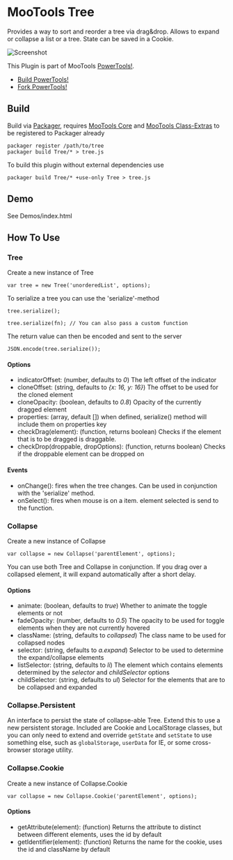 MooTools Tree
=============

Provides a way to sort and reorder a tree via drag&drop. Allows to expand or collapse a list or a tree. State can be saved in a Cookie.

![Screenshot](http://cpojer.net/Logo/tree.png)

This Plugin is part of MooTools [PowerTools!](http://cpojer.net/PowerTools).

* [Build PowerTools!](http://cpojer.net/PowerTools)
* [Fork PowerTools!](https://github.com/cpojer/PowerTools)

Build
-----

Build via [Packager](http://github.com/kamicane/packager), requires [MooTools Core](http://github.com/mootools/mootools-core) and [MooTools Class-Extras](http://github.com/cpojer/mootools-class-extras) to be registered to Packager already


	packager register /path/to/tree
	packager build Tree/* > tree.js

To build this plugin without external dependencies use

	packager build Tree/* +use-only Tree > tree.js

Demo
----

See Demos/index.html

How To Use
----------

### Tree

Create a new instance of Tree

	var tree = new Tree('unorderedList', options);

To serialize a tree you can use the 'serialize'-method

	tree.serialize();

	tree.serialize(fn); // You can also pass a custom function

The return value can then be encoded and sent to the server

	JSON.encode(tree.serialize());

#### Options

* indicatorOffset: (number, defaults to *0*) The left offset of the indicator
* cloneOffset: (string, defaults to *{x: 16, y: 16}*) The offset to be used for the cloned element
* cloneOpacity: (boolean, defaults to *0.8*) Opacity of the currently dragged element
* properties: (array, default []) when defined, serialize() method will include them on properties key
* checkDrag(element): (function, returns boolean) Checks if the element that is to be dragged is draggable.
* checkDrop(droppable, dropOptions): (function, returns boolean) Checks if the droppable element can be dropped on

#### Events
* onChange(): fires when the tree changes. Can be used in conjunction with the 'serialize' method.
* onSelect(): fires when mouse is on a item.  element selected is send to the function.

### Collapse

Create a new instance of Collapse

	var collapse = new Collapse('parentElement', options);

You can use both Tree and Collapse in conjunction. If you drag over a collapsed element, it will expand automatically after a short delay.

#### Options
* animate: (boolean, defaults to *true*) Whether to animate the toggle elements or not
* fadeOpacity: (number, defaults to *0.5*) The opacity to be used for toggle elements when they are not currently hovered
* className: (string, defaults to *collapsed*) The class name to be used for collapsed nodes
* selector: (string, defaults to *a.expand*) Selector to be used to determine the expand/collapse elements
* listSelector: (string, defaults to *li*) The element which contains elements determined by the *selector* and *childSelector* options
* childSelector: (string, defaults to *ul*) Selector for the elements that are to be collapsed and expanded

### Collapse.Persistent

An interface to persist the state of collapse-able Tree. Extend this to use a new persistent storage. Included are Cookie and LocalStorage classes, but you can only need to extend and override `getState` and `setState` to use something else, such as `globalStorage`, `userData` for IE, or some cross-browser storage utility.

### Collapse.Cookie

Create a new instance of Collapse.Cookie

	var collapse = new Collapse.Cookie('parentElement', options);

#### Options
* getAttribute(element): (function) Returns the attribute to distinct between different elements, uses the id by default
* getIdentifier(element): (function) Returns the name for the cookie, uses the id and className by default

